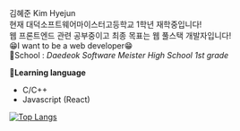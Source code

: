 김혜준 Kim Hyejun  
현재 대덕소프트웨어마이스터고등학교 1학년 재학중입니다!  
웹 프론트엔드 관련 공부중이고 최종 목표는 웹 풀스택 개발자입니다!  
😁I want to be a web developer😁  
🏫School : *Daedeok Software Meister High School 1st grade*  

💬**Learning language**  
- C/C++  
- Javascript (React)

[![Top Langs](https://github-readme-stats.vercel.app/api/top-langs/?username=hyejun0608&layout=compact)](https://github.com/anuraghazra/github-readme-stats)
